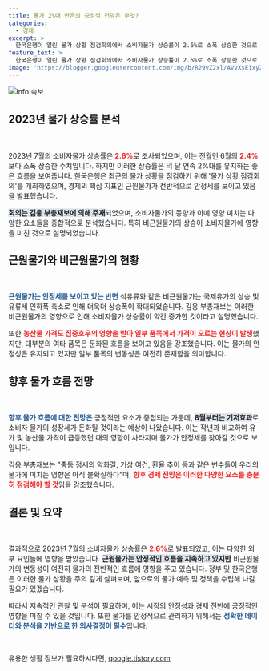 ```yaml
---
title: 물가 2%대 한은의 긍정적 전망은 무엇?
categories:
  - 경제
excerpt: >
  한국은행이 열린 물가 상황 점검회의에서 소비자물가 상승률이 2.6%로 소폭 상승한 것으로 나타났습니다. 석유류 및 농산물 가격 상승이 주요 원인으로, 향후 물가는 기저효과가 작용하면서 둔화할 것으로 예상됩니다. 경제 전문가들은 중동 정세와 환율 변동 등 불확실성을 주의 깊게 살펴봐야 한다고 경고하고 있습니다.
feature_text: >
  한국은행이 열린 물가 상황 점검회의에서 소비자물가 상승률이 2.6%로 소폭 상승한 것으로 나타났습니다. 석유류 및 농산물 가격 상승이 주요 원인으로, 향후 물가는 기저효과가 작용하면서 둔화할 것으로 예상됩니다. 경제 전문가들은 중동 정세와 환율 변동 등 불확실성을 주의 깊게 살펴봐야 한다고 경고하고 있습니다.
image: 'https://blogger.googleusercontent.com/img/b/R29vZ2xl/AVvXsEixyZcFfHzMRdzZMjFBmAUKJYCLCGyLL1o632UiGVXcaFdKo_bkvkuCioo0uUKlGfBVcT3P84aROyZIXSBEx3Aw5nCQ3pTgDom1WDC4m8eifvWiAmWEEVb4x6G_l8C0QH225ldMjyaFvpxGEBGNO37VmDTDMHGhJPq73UglMfDca1-0aw/s1600/blogspot.png'
---
```


<p><img src="https://blogger.googleusercontent.com/img/b/R29vZ2xl/AVvXsEixyZcFfHzMRdzZMjFBmAUKJYCLCGyLL1o632UiGVXcaFdKo_bkvkuCioo0uUKlGfBVcT3P84aROyZIXSBEx3Aw5nCQ3pTgDom1WDC4m8eifvWiAmWEEVb4x6G_l8C0QH225ldMjyaFvpxGEBGNO37VmDTDMHGhJPq73UglMfDca1-0aw/s1600/blogspot.png" alt="info 속보" /></p>

<h2 data-ke-size="size26">2023년 물가 상승률 분석</h2>

<p data-ke-size="size16">&nbsp;</p>

<p data-ke-size="size16">2023년 7월의 소비자물가 상승률은 <b><span style="color: #ee2323;">2.6%</span></b>로 조사되었으며, 이는 전월인 6월의 <b><span style="color: #ee2323;">2.4%</span></b>보다 소폭 상승한 수치입니다. 하지만 이러한 상승률은 넉 달 연속 2%대를 유지하는 좋은 흐름을 보여줍니다. 한국은행은 최근의 물가 상황을 점검하기 위해 '물가 상황 점검회의'를 개최하였으며, 경제의 핵심 지표인 근원물가가 전반적으로 안정세를 보이고 있음을 발표했습니다. </p>

<p data-ke-size="size16"><b><span style="background-color: #21538527;">회의는 김웅 부총재보에 의해 주재</span></b>되었으며, 소비자물가의 동향과 이에 영향 미치는 다양한 요소들을 종합적으로 분석했습니다. 특히 비근원물가의 상승이 소비자물가에 영향을 미친 것으로 설명되었습니다.</p>

<h2 data-ke-size="size26">근원물가와 비근원물가의 현황</h2>

<p data-ke-size="size16">&nbsp;</p>

<p data-ke-size="size16"><b><span style="color: #1a5490;">근원물가는 안정세를 보이고 있는 반면</span></b> 석유류와 같은 비근원물가는 국제유가의 상승 및 유류세 인하폭 축소로 인해 더욱더 상승폭이 확대되었습니다. 김웅 부총재보는 이러한 비근원물가의 영향으로 인해 소비자물가 상승률이 약간 증가한 것이라고 설명했습니다.</p>

<p data-ke-size="size16">또한 <b><span style="color: #ee2323;">농산물 가격도 집중호우의 영향을 받아 일부 품목에서 가격이 오르는 현상이 발생</span></b>했지만, 대부분의 여타 품목은 둔화된 흐름을 보이고 있음을 강조했습니다. 이는 물가의 안정성은 유지되고 있지만 일부 품목의 변동성은 여전히 존재함을 의미합니다.</p>

<h2 data-ke-size="size26">향후 물가 흐름 전망</h2>

<p data-ke-size="size16">&nbsp;</p>

<p data-ke-size="size16"><b><span style="color: #1a5490;">향후 물가 흐름에 대한 전망은</span></b> 긍정적인 요소가 중첩되는 가운데, <b><span style="background-color: #21538527;">8월부터는 기저효과</span></b>로 소비자 물가의 성장세가 둔화될 것이라는 예상이 나왔습니다. 이는 작년과 비교하여 유가 및 농산물 가격이 급등했던 때의 영향이 사라지며 물가가 안정세를 찾아갈 것으로 보입니다.</p>

<p data-ke-size="size16">김웅 부총재보는 "중동 정세의 악화길, 기상 여건, 환율 추이 등과 같은 변수들이 우리의 물가에 미치는 영향은 아직 불확실하다"며, <b><span style="color: #ee2323;">향후 경제 전망은 이러한 다양한 요소를 충분히 점검해야 할 것</span></b>임을 강조했습니다.</p>

<h2 data-ke-size="size26">결론 및 요약</h2>

<p data-ke-size="size16">&nbsp;</p>

<p data-ke-size="size16">결과적으로 2023년 7월의 소비자물가 상승률은 <b><span style="color: #ee2323;">2.6%</span></b>로 발표되었고, 이는 다양한 외부 요인들에 영향을 받았습니다. <b><span style="background-color: #21538527;">근원물가는 안정적인 흐름을 지속하고 있지만</span></b> 비근원물가의 변동성이 여전히 물가의 전반적인 흐름에 영향을 주고 있습니다. 정부 및 한국은행은 이러한 물가 상황을 주의 깊게 살펴보며, 앞으로의 물가 예측 및 정책을 수립해 나갈 필요가 있겠습니다.</p>

<p data-ke-size="size16">따라서 지속적인 관찰 및 분석이 필요하며, 이는 시장의 안정성과 경제 전반에 긍정적인 영향을 미칠 수 있을 것입니다. 또한 물가를 안정적으로 관리하기 위해서는 <b><span style="color: #1a5490;">정확한 데이터와 분석을 기반으로 한 의사결정이 필수</span></b>입니다.</p>

<p data-ke-size="size16">&nbsp;</p>
유용한 생활 정보가 필요하시다면, <a href="https://qoogle.tistory.com" rel="dofollow">qoogle.tistory.com</a>



